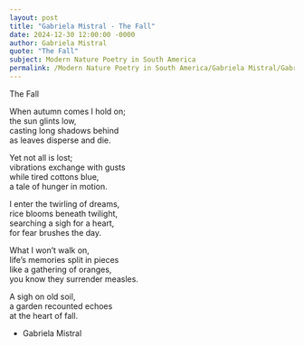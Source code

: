 ```yaml
---
layout: post
title: "Gabriela Mistral - The Fall"
date: 2024-12-30 12:00:00 -0000
author: Gabriela Mistral
quote: "The Fall"
subject: Modern Nature Poetry in South America
permalink: /Modern Nature Poetry in South America/Gabriela Mistral/Gabriela Mistral - The Fall
---
```


The Fall

When autumn comes I hold on;  
the sun glints low,  
casting long shadows behind  
as leaves disperse and die.  

Yet not all is lost;  
vibrations exchange with gusts  
while tired cottons blue,  
a tale of hunger in motion.  

I enter the twirling of dreams,  
rice blooms beneath twilight,  
searching a sigh for a heart,  
for fear brushes the day.  

What I won’t walk on,  
life’s memories split in pieces  
like a gathering of oranges,  
you know they surrender measles.  

A sigh on old soil,  
a garden recounted echoes  
at the heart of fall.

- Gabriela Mistral

